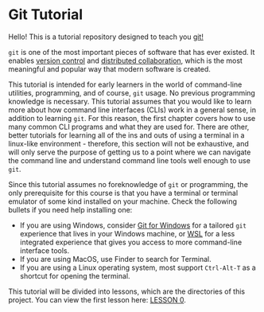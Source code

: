 # Git Tutorial

Hello! This is a tutorial repository designed to teach you [git!](0)

`git` is one of the most important pieces of software that has ever existed. It enables [version control](1) and [distributed collaboration](2), which is the most meaningful and popular way that modern software is created.

This tutorial is intended for early learners in the world of command-line utilities, programming, and of course, `git` usage. No previous programming knowledge is necessary. This tutorial assumes that you would like to learn more about how command line interfaces (CLIs) work in a general sense, in addition to learning `git`. For this reason, the first chapter covers how to use many common CLI programs and what they are used for. There are other, better tutorials for learning all of the ins and outs of using a terminal in a linux-like environment - therefore, this section will not be exhaustive, and will only serve the purpose of getting us to a point where we can navigate the command line and understand command line tools well enough to use `git`.

Since this tutorial assumes no foreknowledge of `git` or programming, the only prerequisite for this course is that you have a terminal or terminal emulator of some kind installed on your machine. Check the following bullets if you need help installing one:

- If you are using Windows, consider [Git for Windows](3) for a tailored `git` experience that lives in your Windows machine, or [WSL](4) for a less integrated experience that gives you access to more command-line interface tools.
- If you are using MacOS, use Finder to search for Terminal.
- If you are using a Linux operating system, most support `Ctrl-Alt-T` as a shortcut for opening the terminal.

This tutorial will be divided into lessons, which are the directories of this project. You can view the first lesson here: [LESSON 0](/lessons/0/README.md).

[0]: https://linux.die.net/man/1/git
[1]: https://en.wikipedia.org/wiki/Version_control
[2]: https://git-scm.com/book/en/v2/Distributed-Git-Distributed-Workflows
[3]: https://git-scm.com/download/win
